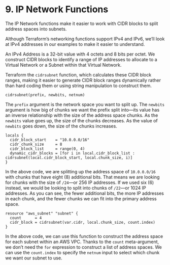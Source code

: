 # 9. IP Network Functions

The IP Network functions make it easier to work with CIDR blocks to split address spaces into subnets.

Although Terraform’s networking functions support IPv4 and IPv6, we’ll look at IPv4 addresses in our examples to make it easier to understand.

An IPv4 Address is a 32-bit value with 4 octets and 8 bits per octet. We construct CIDR blocks to identify a range of IP addresses to allocate to a Virtual Network or a Subnet within that Virtual Network.

Terraform the `cidrsubnet` function, which calculates these CIDR block ranges, making it easier to generate CIDR block ranges dynamically rather than hard coding them or using string manipulation to construct them.

```
cidrsubnet(prefix, newbits, netnum)
```

The `prefix` argument is the network space you want to split up. The `newbits` argument is how big of chunks we want the prefix split into—its value has an inverse relationship with the size of the address space chunks. As the `newbits` value goes up, the size of the chunks decreases. As the value of `newbits` goes down, the size of the chunks increases. 

```
locals {
  cidr_block_start    = "10.0.0.0/16"
  cidr_chunk_size     = 8
  cidr_block_list     = range(0, 4)
  dynamic_cidr_blocks = [for i in local.cidr_block_list : cidrsubnet(local.cidr_block_start, local.chunk_size, i)]
}
```

In the above code, we are splitting up the address space of `10.0.0.0/16` with chunks that have eight (8) additional bits. That means we are looking for chunks with the size of `/24`—or 256 IP addresses. If we used six (6) instead, we would be looking to split into chunks of `/22`—or 1024 IP addresses. As you can see, the fewer additional bits, the more IP addresses in each chunk, and the fewer chunks we can fit into the primary address space.

```
resource "aws_subnet" "subnet" {
  count      = 4
  cidr_block = cidrsubnet(var.cidr, local.chunk_size, count.index)
}
```

In the above code, we can use this function to construct the address space for each subnet within an AWS VPC. Thanks to the `count` meta-argument, we don’t need the `for` expression to construct a list of address spaces. We can use the `count.index` to specify the `netnum` input to select which chunk we want our subnet to use.